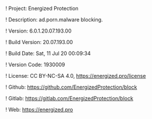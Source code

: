 ! Project: Energized Protection

! Description: ad.porn.malware blocking.

! Version: 6.0.1.20.07.193.00

! Build Version: 20.07.193.00

! Build Date: Sat, 11 Jul 20 00:09:34

! Version Code: 1930009

! License: CC BY-NC-SA 4.0, https://energized.pro/license

! Github: https://github.com/EnergizedProtection/block

! Gitlab: https://gitlab.com/EnergizedProtection/block


! Web: https://energized.pro
